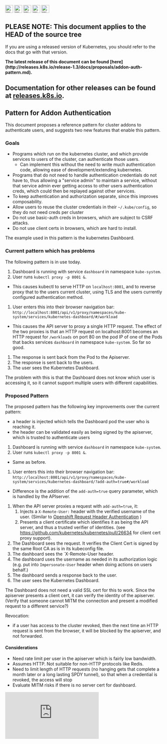 <!-- BEGIN MUNGE: UNVERSIONED_WARNING -->

<!-- BEGIN STRIP_FOR_RELEASE -->

<img src="http://kubernetes.io/kubernetes/img/warning.png" alt="WARNING"
     width="25" height="25">
<img src="http://kubernetes.io/kubernetes/img/warning.png" alt="WARNING"
     width="25" height="25">
<img src="http://kubernetes.io/kubernetes/img/warning.png" alt="WARNING"
     width="25" height="25">
<img src="http://kubernetes.io/kubernetes/img/warning.png" alt="WARNING"
     width="25" height="25">
<img src="http://kubernetes.io/kubernetes/img/warning.png" alt="WARNING"
     width="25" height="25">

<h2>PLEASE NOTE: This document applies to the HEAD of the source tree</h2>

If you are using a released version of Kubernetes, you should
refer to the docs that go with that version.

<!-- TAG RELEASE_LINK, added by the munger automatically -->
<strong>
The latest release of this document can be found
[here](http://releases.k8s.io/release-1.3/docs/proposals/addon-auth-pattern.md).

Documentation for other releases can be found at
[releases.k8s.io](http://releases.k8s.io).
</strong>
--

<!-- END STRIP_FOR_RELEASE -->

<!-- END MUNGE: UNVERSIONED_WARNING -->

## Pattern for Addon Authentication

This document proposes a reference pattern for cluster addons to authenticate users, and suggests two new 
features that enable this pattern.

### Goals

- Programs which run on the kubernetes cluster, and which provide services to users of the cluster,
  can authenticate those users.
  - Can implement this without the need to write much authentication code, allowing ease of development/extending kubernetes.
- Programs that do not need to handle authentication credentials do not have to, thus allowing a "service admin"
  to maintain a service, without that service admin ever getting access to other users authentication creds,
  which could then be replayed against other services.
- To keep authentication and authorization separate, since this improves composability.
- Allow users to reuse the cluster credentials in their `~/.kube/config`, so they do not need
  creds per cluster
- Do not use basic-auth creds in browsers, which are subject to CSRF attacks.
- Do not use client certs in browsers, which are hard to install.

The example used in this pattern is the kubernetes Dashboard.

### Current pattern which has problems

The following pattern is in use today.

1. Dashboard is running with service `dashboard` in namespace `kube-system`.
1. User runs `kubectl proxy -p 8001 &`.
  -  This causes kubectl to serve HTTP on `localhost:8001`, and to reverse proxy that to the users current cluster, using TLS and the users
     currently configured authentication method.
1. User enters this into their browser navigation bar: `http://localhost:8001/api/v1/proxy/namespaces/kube-system/services/kubernetes-dashboard/#/workload`
  - This causes the API server to proxy a single HTTP request.  The effect of the two proxies is that an HTTP request on localhost:8001 becomes an HTTP request for `/workloads` on port 80 on the pod IP of one of the Pods that backs services `dashboard` in namespace `kube-system`.  So far so good.
1. The response is sent back from the Pod to the Apiserver.
1. The response is sent back to the users.
1. The user sees the Kubernetes Dashboard.

The problem with this is that the Dashboard does not know which user is accessing it, so it cannot support multiple users with different capabilities.

### Proposed Pattern

The proposed pattern has the following key improvements over the current pattern:
- a header is injected which tells the Dashboard pod the user who is reaching it.
- the header can be validated easily as being signed by the apiserver, which is trusted to authenticate users

1. Dashboard is running with service `dashboard` in namespace `kube-system`.
1. User runs `kubectl proxy -p 8001 &`.
  -  Same as before.
1. User enters this into their browser navigation bar: `http://localhost:8001/api/v1/proxy/namespaces/kube-system/services/kubernetes-dashboard/?add-auth=true#/workload`
  - Difference is the addition of the `add-auth=true` query parameter, which is handled by the APIserver.
1. When the API server proxies a request with `add-auth=true`, it:
    1. Injects a `X-Remote-User:` header with the verified username of the user. (Similar to [Openshift Request Header Authentication](https://docs.openshift.com/enterprise/3.0/admin_guide/configuring_authentication.html#RequestHeaderIdentityProvider) )
    1. Presents a client certificate which identifies it as being the API server, and thus a trusted
       verifier of identities. (see https://github.com/kubernetes/kubernetes/pull/26634 for client cert proxy support).
1. The Dashboard sees the request.  It verifies the Client Cert is signed by the same Root CA as is in its kubeconfig file.
1. The dashboard sees the `X-Remote-User header.
1. The dashboard uses the username as needed in its authorization logic (e.g. put into `Impersonate-User` header when doing actions on users behalf.)
1. The dashboard sends a response back to the user.
1. The user sees the Kubernetes Dashboard.

The Dashboard does not need a valid SSL cert for this to work.  Since the apiserver presents a client
cert, it can verify the identity of the apiserver.  (Verify that someone cannot MITM the connection and
present a modified request to a different service?)

Revocation:

- if a user has access to the cluster revoked, then the next time an HTTP request is sent from the browser, it will be blocked by the apiserver,
and not forwarded.

#### Considerations

- Need rate limit per user in the apiserver which is fairly low bandwidth.
- Assumes HTTP.  Not suitable for non-HTTP protocols like Redis.
- Need to limit length of HTTP requests (no hanging gets that complete a month later or a long lasting SPDY tunnel), so that when a credential is revoked, the access will stop
- Evaluate MITM risks if there is no server cert for dashboard.

<!-- BEGIN MUNGE: GENERATED_ANALYTICS -->
[![Analytics](https://kubernetes-site.appspot.com/UA-36037335-10/GitHub/docs/proposals/addon-auth-pattern.md?pixel)]()
<!-- END MUNGE: GENERATED_ANALYTICS -->
